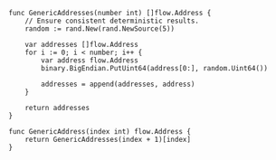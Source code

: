     func GenericAddresses(number int) []flow.Address {
        // Ensure consistent deterministic results.
        random := rand.New(rand.NewSource(5))

        var addresses []flow.Address
        for i := 0; i < number; i++ {
            var address flow.Address
            binary.BigEndian.PutUint64(address[0:], random.Uint64())

            addresses = append(addresses, address)
        }

        return addresses
    }

    func GenericAddress(index int) flow.Address {
        return GenericAddresses(index + 1)[index]
    }